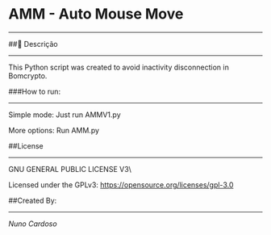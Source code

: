 # AMM - Auto Mouse Move

------

##🧾 Descrição

---

 This Python script was created to avoid inactivity disconnection in Bomcrypto.

###How to run:

---

Simple mode: Just run AMMV1.py 

More options: Run AMM.py

##License

---
GNU GENERAL PUBLIC LICENSE V3\

Licensed under the GPLv3: https://opensource.org/licenses/gpl-3.0

##Created By:

---

_Nuno Cardoso_
